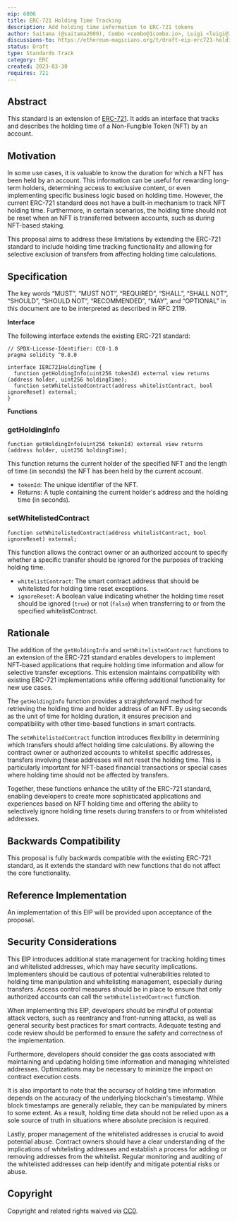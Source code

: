 ```yaml
---
eip: 6806
title: ERC-721 Holding Time Tracking
description: Add holding time information to ERC-721 tokens
author: Saitama (@saitama2009), Combo <combo@1combo.io>, Luigi <luigi@1combo.io>
discussions-to: https://ethereum-magicians.org/t/draft-eip-erc721-holding-time-tracking/13605
status: Draft
type: Standards Track
category: ERC
created: 2023-03-30
requires: 721
---
```


## Abstract

This standard is an extension of [ERC-721](./eip-721.md). It adds an interface that tracks and describes the holding time of a Non-Fungible Token (NFT) by an account. 

## Motivation

In some use cases, it is valuable to know the duration for which a NFT has been held by an account. This information can be useful for rewarding long-term holders, determining access to exclusive content, or even implementing specific business logic based on holding time. However, the current ERC-721 standard does not have a built-in mechanism to track NFT holding time. Furthermore, in certain scenarios, the holding time should not be reset when an NFT is transferred between accounts, such as during NFT-based staking.

This proposal aims to address these limitations by extending the ERC-721 standard to include holding time tracking functionality and allowing for selective exclusion of transfers from affecting holding time calculations.

## Specification

The key words “MUST”, “MUST NOT”, “REQUIRED”, “SHALL”, “SHALL NOT”, “SHOULD”, “SHOULD NOT”, “RECOMMENDED”, “MAY”, and “OPTIONAL” in this document are to be interpreted as described in RFC 2119.

**Interface**

The following interface extends the existing ERC-721 standard:

```solidity
// SPDX-License-Identifier: CC0-1.0
pragma solidity ^0.8.0

interface IERC721HoldingTime {
  function getHoldingInfo(uint256 tokenId) external view returns (address holder, uint256 holdingTime);
  function setWhitelistedContract(address whitelistContract, bool ignoreReset) external;
}
```

**Functions**

### getHoldingInfo

```
function getHoldingInfo(uint256 tokenId) external view returns (address holder, uint256 holdingTime);
```

This function returns the current holder of the specified NFT and the length of time (in seconds) the NFT has been held by the current account.

* `tokenId`: The unique identifier of the NFT.
* Returns: A tuple containing the current holder's address and the holding time (in seconds).

### setWhitelistedContract

```
function setWhitelistedContract(address whitelistContract, bool ignoreReset) external;
```

This function allows the contract owner or an authorized account to specify whether a specific transfer should be ignored for the purposes of tracking holding time.

* `whitelistContract`: The smart contract address that should be whitelisted for holding time reset exceptions. 
* `ignoreReset`: A boolean value indicating whether the holding time reset should be ignored (`true`) or not (`false`) when transferring to or from the specified whitelistContract. 

## Rationale

The addition of the `getHoldingInfo` and `setWhitelistedContract` functions to an extension of the ERC-721 standard enables developers to implement NFT-based applications that require holding time information and allow for selective transfer exceptions. This extension maintains compatibility with existing ERC-721 implementations while offering additional functionality for new use cases.

The `getHoldingInfo` function provides a straightforward method for retrieving the holding time and holder address of an NFT. By using seconds as the unit of time for holding duration, it ensures precision and compatibility with other time-based functions in smart contracts.

The `setWhitelistedContract` function introduces flexibility in determining which transfers should affect holding time calculations. By allowing the contract owner or authorized accounts to whitelist specific addresses, transfers involving these addresses will not reset the holding time. This is particularly important for NFT-based financial transactions or special cases where holding time should not be affected by transfers.

Together, these functions enhance the utility of the ERC-721 standard, enabling developers to create more sophisticated applications and experiences based on NFT holding time and offering the ability to selectively ignore holding time resets during transfers to or from whitelisted addresses. 

## Backwards Compatibility

This proposal is fully backwards compatible with the existing ERC-721 standard, as it extends the standard with new functions that do not affect the core functionality.

## Reference Implementation 

An implementation of this EIP will be provided upon acceptance of the proposal.

## Security Considerations

This EIP introduces additional state management for tracking holding times and whitelisted addresses, which may have security implications. Implementers should be cautious of potential vulnerabilities related to holding time manipulation and whitelisting management, especially during transfers. Access control measures should be in place to ensure that only authorized accounts can call the `setWhitelistedContract` function.

When implementing this EIP, developers should be mindful of potential attack vectors, such as reentrancy and front-running attacks, as well as general security best practices for smart contracts. Adequate testing and code review should be performed to ensure the safety and correctness of the implementation.

Furthermore, developers should consider the gas costs associated with maintaining and updating holding time information and managing whitelisted addresses. Optimizations may be necessary to minimize the impact on contract execution costs.

It is also important to note that the accuracy of holding time information depends on the accuracy of the underlying blockchain's timestamp. While block timestamps are generally reliable, they can be manipulated by miners to some extent. As a result, holding time data should not be relied upon as a sole source of truth in situations where absolute precision is required.

Lastly, proper management of the whitelisted addresses is crucial to avoid potential abuse. Contract owners should have a clear understanding of the implications of whitelisting addresses and establish a process for adding or removing addresses from the whitelist. Regular monitoring and auditing of the whitelisted addresses can help identify and mitigate potential risks or abuse. 

## Copyright

Copyright and related rights waived via [CC0](../LICENSE.md).

